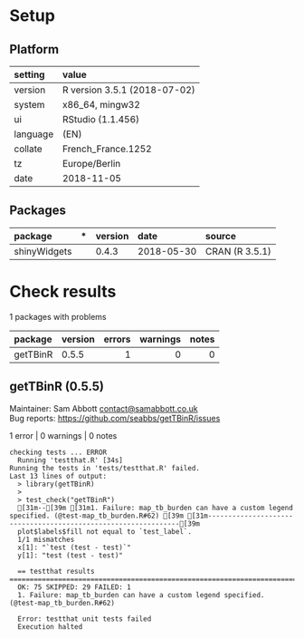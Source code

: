 # Setup

## Platform

|setting  |value                        |
|:--------|:----------------------------|
|version  |R version 3.5.1 (2018-07-02) |
|system   |x86_64, mingw32              |
|ui       |RStudio (1.1.456)            |
|language |(EN)                         |
|collate  |French_France.1252           |
|tz       |Europe/Berlin                |
|date     |2018-11-05                   |

## Packages

|package      |*  |version |date       |source         |
|:------------|:--|:-------|:----------|:--------------|
|shinyWidgets |   |0.4.3   |2018-05-30 |CRAN (R 3.5.1) |

# Check results

1 packages with problems

|package  |version | errors| warnings| notes|
|:--------|:-------|------:|--------:|-----:|
|getTBinR |0.5.5   |      1|        0|     0|

## getTBinR (0.5.5)
Maintainer: Sam Abbott <contact@samabbott.co.uk>  
Bug reports: https://github.com/seabbs/getTBinR/issues

1 error  | 0 warnings | 0 notes

```
checking tests ... ERROR
  Running 'testthat.R' [34s]
Running the tests in 'tests/testthat.R' failed.
Last 13 lines of output:
  > library(getTBinR)
  > 
  > test_check("getTBinR")
  [31m--[39m [31m1. Failure: map_tb_burden can have a custom legend specified. (@test-map_tb_burden.R#62) [39m [31m---------------------------------------------------------------[39m
  plot$labels$fill not equal to `test_label`.
  1/1 mismatches
  x[1]: "`test (test - test)`"
  y[1]: "test (test - test)"
  
  == testthat results  =======================================================================================================================================
  OK: 75 SKIPPED: 29 FAILED: 1
  1. Failure: map_tb_burden can have a custom legend specified. (@test-map_tb_burden.R#62) 
  
  Error: testthat unit tests failed
  Execution halted
```

